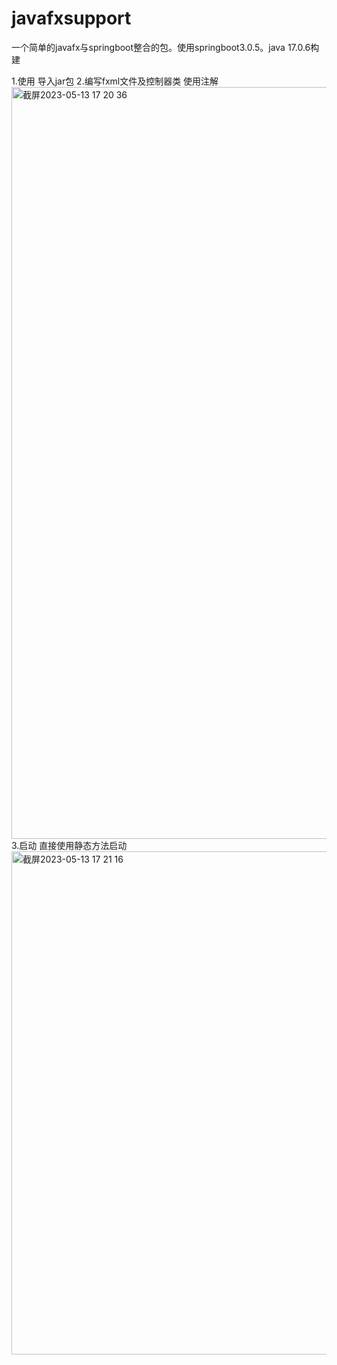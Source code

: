 # javafxsupport
一个简单的javafx与springboot整合的包。使用springboot3.0.5。java 17.0.6构建

1.使用
  导入jar包
2.编写fxml文件及控制器类
  使用注解
  <img width="1203" alt="截屏2023-05-13 17 20 36" src="https://github.com/xinchen95211/javafxsupport/assets/76147759/3371a282-baf0-4807-aa8e-b1c1f2ce3494">
3.启动
  直接使用静态方法启动
    <img width="805" alt="截屏2023-05-13 17 21 16" src="https://github.com/xinchen95211/javafxsupport/assets/76147759/bde8486f-ed29-4143-bec2-d17d2a5461a7">
